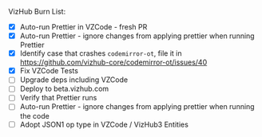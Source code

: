 VizHub Burn List:

 * [X] Auto-run Prettier in VZCode - fresh PR
 * [X] Auto-run Prettier - ignore changes from applying prettier when running Prettier
 * [X] Identify case that crashes `codemirror-ot`, file it in https://github.com/vizhub-core/codemirror-ot/issues/40
 * [X] Fix VZCode Tests
 * [ ] Upgrade deps including VZCode
 * [ ] Deploy to beta.vizhub.com
 * [ ] Verify that Prettier runs
 * [ ] Auto-run Prettier - ignore changes from applying prettier when running the code
 * [ ] Adopt JSON1 op type in VZCode / VizHub3 Entities
